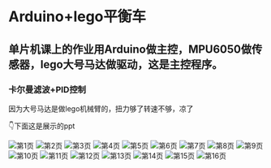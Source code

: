 # Arduino+lego平衡车

## 单片机课上的作业用Arduino做主控，MPU6050做传感器，lego大号马达做驱动，这是主控程序。

### 卡尔曼滤波+PID控制

因为大号马达是做lego机械臂的，扭力够了转速不够，凉了



👇下面这是展示的ppt

![第1页](_/__页面_01.png)
![第2页](_/__页面_02.png)
![第3页](_/__页面_03.png)
![第4页](_/__页面_04.png)
![第5页](_/__页面_05.png)
![第6页](_/__页面_06.png)
![第7页](_/__页面_07.png)
![第8页](_/__页面_08.png)
![第9页](_/__页面_09.png)
![第10页](_/__页面_10.png)
![第11页](_/__页面_11.png)
![第12页](_/__页面_12.png)
![第13页](_/__页面_13.png)
![第14页](_/__页面_14.png)
![第15页](_/__页面_15.png)
![第16页](_/__页面_16.png)
